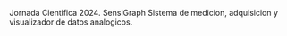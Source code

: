 Jornada Cientifica 2024.
SensiGraph
Sistema de medicion, adquisicion y visualizador de datos analogicos.
